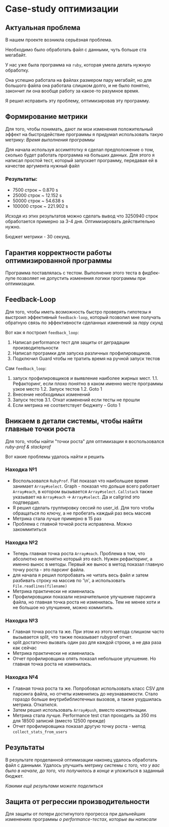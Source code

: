 # Case-study оптимизации

## Актуальная проблема
В нашем проекте возникла серьёзная проблема.

Необходимо было обработать файл с данными, чуть больше ста мегабайт.

У нас уже была программа на `ruby`, которая умела делать нужную обработку.

Она успешно работала на файлах размером пару мегабайт, но для большого файла она работала слишком долго, и не было понятно, закончит ли она вообще работу за какое-то разумное время.

Я решил исправить эту проблему, оптимизировав эту программу.

## Формирование метрики
Для того, чтобы понимать, дают ли мои изменения положительный эффект на быстродействие программы я придумал использовать такую метрику: *Время выполнения программы*

Для начала используя ассимптотку я сделал предположение о том, сколько будет работать программа на больших данных.
Для этого я написал простой тест, который запускает программу, передавая ей в качестве аргумента нужный файл

### Результаты:
* 7500 строк ~ 0.870 s
* 25000 строк ~ 12.152 s
* 50000 строк ~ 54.638 s
* 100000 строк ~ 221.902 s

Исходя из этих результатов можно сделать вывод что 3250940 строк обработается примерно за 3-4 дня. Оптимизировать действительно нужно.

Бюджет метрики - 30 секунд.

## Гарантия корректности работы оптимизированной программы
Программа поставлялась с тестом. Выполнение этого теста в фидбек-лупе позволяет не допустить изменения логики программы при оптимизации.

## Feedback-Loop
Для того, чтобы иметь возможность быстро проверять гипотезы я выстроил эффективный `feedback-loop`, который позволил мне получать обратную связь по эффективности сделанных изменений за *пару скунд*

Вот как я построил `feedback_loop`:
1. Написал performance тест для защиты от деградации производительности
2. Написал програмки для запуска различных профилировщиков.
3. Подключил Guard чтобы не тратить время на ручной запуск тестов

Сам `feedback_loop`:
1. запуск профилировщиков и выявление наиболее жирных мест.
1.1. Рефакторинг, если плохо понятно в каком именно месте программы узкое место
1.2. Запуск тестов
1.2. Goto 1
2. Внесение необходимых изменений
3. Запуск тестов
3.1. Откат изменений если тесты не прошли
4. Если метрика не соответствует бюджету - Goto 1

## Вникаем в детали системы, чтобы найти главные точки роста
Для того, чтобы найти "точки роста" для оптимизации я воспользовался *ruby-prof & stackprof*

Вот какие проблемы удалось найти и решить

### Находка №1
- Воспользовался `RubyProf`. Flat показал что наибольшее время занимает `Array#select`. Graph - показал что дольше всего работает `Array#each`, в котором вызывается `Array#select`. `Callstack` также указывает на `Array#each` -> `Array#select`. Да и callgrind это подтвердил.
- Я решил сделать группировку сессий по user_id. Для того чтобы обращаться по ключу, а не пробегать каждый раз весь массив
- Метрика стала лучше примерно в 15 раз
- Проблема с главной точкой роста исправлена. Можно закоммититься

### Находка №2
- Теперь главная точка роста `Array#each`. Проблема в том, что абсолютно не понятно который это each. Нужен рефакторинг, а именно вынос в методы. Первый же вынос в метод показал главную точку роста - это парсинг файла.
- для начала я решил попробавать не читать весь файл и затем разбивать строку на массив по '\n', а использовать `File.readlines(filename)`
- Метрика практически не изменилась
- Профилировщики показали незначительное улучшение парсинга файла, но главная точка роста не изменилась. Тем не менее хоти и не большое но улучшение, можно коммитить.

### Находка №3
- Главная точка роста та же. При этом из этого метода слишком часто вызывается split, что также показывает rubyprof отчет.
- split достаточно вызвать один раз для каждой строки, а не два раза как сейчас
- Метрика практически не изменилась
- Отчет профилировщика опять показал небольшое улучшение. Но главная точка роста не изменилась.

### Находка №4
- Главная точка роста та же. Попробовал использовать класс CSV для парсинга файла, но отчеты изменились до неузнаваемости. Стало гораздо больше внутрибиблиотечных вызовов, а также ухудшилась метрика. Откатился.
- Затем решил использовать `Array#push`, вместо конкатенации.
- Метрика стала лучше. Performance test стал проходить за 350 ms для 18500 записий (вместо 12500 прежде)
- Отчет профилировщика показал другую точку роста - метод `collect_stats_from_users`

## Результаты
В результате проделанной оптимизации наконец удалось обработать файл с данными.
Удалось улучшить метрику системы с *того, что у вас было в начале, до того, что получилось в конце* и уложиться в заданный бюджет.

*Какими ещё результами можете поделиться*

## Защита от регрессии производительности
Для защиты от потери достигнутого прогресса при дальнейших изменениях программы *о performance-тестах, которые вы написали*
